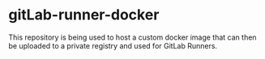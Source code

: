 # gitLab-runner-docker

This repository is being used to host a custom docker image that can then be uploaded to a private registry and used for GitLab Runners.
